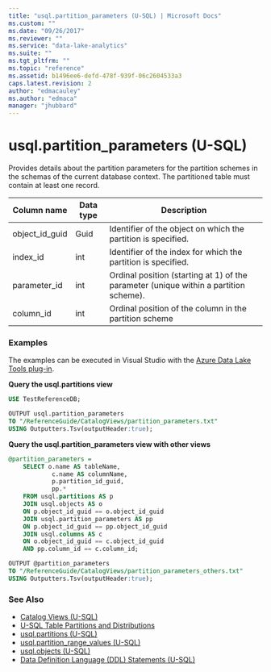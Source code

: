```yaml
---
title: "usql.partition_parameters (U-SQL) | Microsoft Docs"
ms.custom: ""
ms.date: "09/26/2017"
ms.reviewer: ""
ms.service: "data-lake-analytics"
ms.suite: ""
ms.tgt_pltfrm: ""
ms.topic: "reference"
ms.assetid: b1496ee6-defd-478f-939f-06c2604533a3
caps.latest.revision: 2
author: "edmacauley"
ms.author: "edmaca"
manager: "jhubbard"
---
```

# usql.partition_parameters (U-SQL)
Provides details about the partition parameters for the partition schemes in the schemas of the current database context. The partitioned table must contain at least one record.

Column name  |Data type  |Description  
---------|---------|---------
object_id_guid     |Guid         |Identifier of the object on which the partition is specified.         
index_id     |int         |Identifier of the index for which the partition is specified.         
parameter_id     |int         |Ordinal position (starting at 1) of the parameter (unique within a partition scheme).         
column_id     |int         |Ordinal position of the column in the partition scheme         
 

### Examples
The examples can be executed in Visual Studio with the [Azure Data Lake Tools plug-in](https://www.microsoft.com/download/details.aspx?id=49504). 


**Query the usql.partitions view**
```sql
USE TestReferenceDB;

OUTPUT usql.partition_parameters
TO "/ReferenceGuide/CatalogViews/partition_parameters.txt"
USING Outputters.Tsv(outputHeader:true);
```

**Query the usql.partition_parameters view with other views**
```sql
@partition_parameters =
    SELECT o.name AS tableName,
            c.name AS columnName,
            p.partition_id_guid,
            pp.*
    FROM usql.partitions AS p
    JOIN usql.objects AS o
    ON p.object_id_guid == o.object_id_guid
    JOIN usql.partition_parameters AS pp
    ON p.object_id_guid == pp.object_id_guid
    JOIN usql.columns AS c
    ON o.object_id_guid == c.object_id_guid
    AND pp.column_id == c.column_id;

OUTPUT @partition_parameters
TO "/ReferenceGuide/CatalogViews/partition_parameters_others.txt"
USING Outputters.Tsv(outputHeader:true);  
```

### See Also
* [Catalog Views (U-SQL)](catalog-views-u-sql.md)
* [U-SQL Table Partitions and Distributions](create-table-u-sql-creating-a-table-with-schema.md#partitioning)
* [usql.partitions (U-SQL)](usql-partitions-u-sql.md)
* [usql.partition_range_values (U-SQL)](usql-partition-range-values-u-sql.md)
* [usql.objects (U-SQL)](usql-objects-u-sql.md)
* [Data Definition Language (DDL) Statements (U-SQL)](data-definition-language-ddl-statements-u-sql.md)


